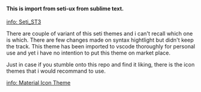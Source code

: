 #### This is import from seti-ux from sublime text.

[info: Seti_ST3](https://github.com/ctf0/Seti_ST3)

There are couple of variant of this seti themes and i can't recall which one is which. There are few changes made on syntax hightlight but didn't keep the track. 
This theme has been imported to vscode thoroughly for personal use and yet i have no intention to put this theme on market place. 

Just in case if you stumble onto this repo and find it liking, there is the icon themes that i would recommand to use. 

[info: Material Icon Theme](https://marketplace.visualstudio.com/items?itemName=PKief.material-icon-theme)

